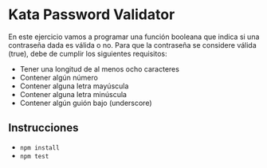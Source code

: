 # Kata Password Validator

En este ejercicio vamos a programar una función booleana que indica si una contraseña dada es válida o no. 
Para que la contraseña se considere válida (true), debe de cumplir los siguientes requisitos:

* Tener una longitud de al menos ocho caracteres
* Contener algún número
* Contener alguna letra mayúscula
* Contener alguna letra minúscula
* Contener algún guión bajo (underscore)


## Instrucciones
* `npm install`
* `npm test`

